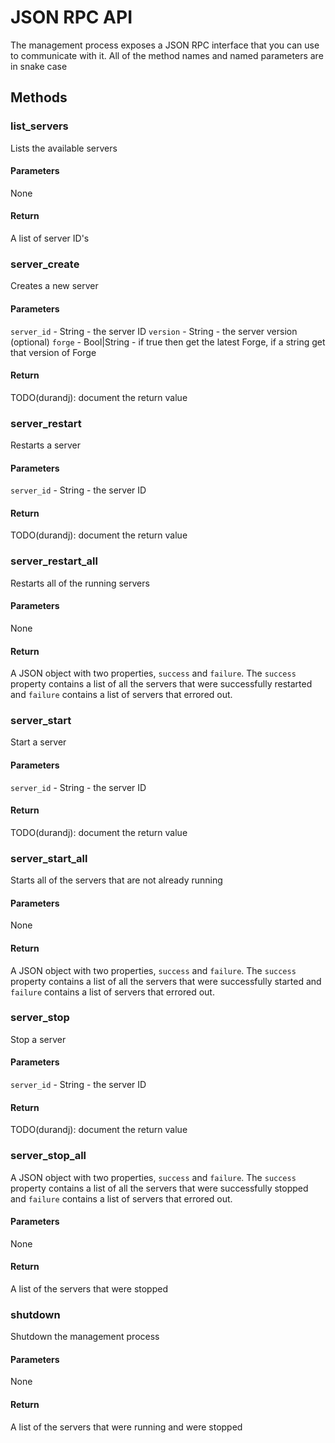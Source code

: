 # JSON RPC API

The management process exposes a JSON RPC interface that you can use to
communicate with it. All of the method names and named parameters are in snake
case

## Methods

### list_servers

Lists the available servers

#### Parameters

None

#### Return

A list of server ID's

### server_create

Creates a new server

#### Parameters

`server_id` - String - the server ID
`version`   - String - the server version (optional)
`forge`     - Bool|String - if true then get the latest Forge, if a string get that version of Forge

#### Return

TODO(durandj): document the return value

### server_restart

Restarts a server

#### Parameters

`server_id` - String - the server ID

#### Return

TODO(durandj): document the return value

### server_restart_all

Restarts all of the running servers

#### Parameters

None

#### Return

A JSON object with two properties, `success` and `failure`. The `success` property
contains a list of all the servers that were successfully restarted and `failure`
contains a list of servers that errored out.

### server_start

Start a server

#### Parameters

`server_id` - String - the server ID

#### Return

TODO(durandj): document the return value

### server_start_all

Starts all of the servers that are not already running

#### Parameters

None

#### Return

A JSON object with two properties, `success` and `failure`. The `success` property
contains a list of all the servers that were successfully started and `failure`
contains a list of servers that errored out.

### server_stop

Stop a server

#### Parameters

`server_id` - String - the server ID

#### Return

TODO(durandj): document the return value

### server_stop_all

A JSON object with two properties, `success` and `failure`. The `success` property
contains a list of all the servers that were successfully stopped and `failure`
contains a list of servers that errored out.

#### Parameters

None

#### Return

A list of the servers that were stopped

### shutdown

Shutdown the management process

#### Parameters

None

#### Return

A list of the servers that were running and were stopped

